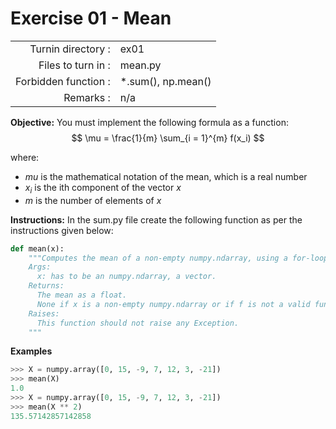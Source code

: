 # Exercise 01 - Mean

|                         |                    |
| -----------------------:| ------------------ |
|   Turnin directory :    |  ex01              |
|   Files to turn in :    |  mean.py           |
|   Forbidden function :  |  *.sum(), np.mean()|
|   Remarks :             |  n/a               |

**Objective:**
You must implement the following formula as a function:  
$$
\mu = \frac{1}{m} \sum_{i = 1}^{m} f(x_i)
$$

where: 
- $mu$ is the mathematical notation of the mean, which is a real number
- $x_i$ is the ith component of the vector $x$
- $m$ is the number of elements of $x$

**Instructions:**
In the sum.py file create the following function as per the instructions given below:
```python
def mean(x):
    """Computes the mean of a non-empty numpy.ndarray, using a for-loop.
    Args:
      x: has to be an numpy.ndarray, a vector.
    Returns:
      The mean as a float.
      None if x is a non-empty numpy.ndarray or if f is not a valid function.
    Raises:
      This function should not raise any Exception.
    """
```

**Examples**
```python
>>> X = numpy.array([0, 15, -9, 7, 12, 3, -21])
>>> mean(X)
1.0
>>> X = numpy.array([0, 15, -9, 7, 12, 3, -21])
>>> mean(X ** 2)
135.57142857142858
```

